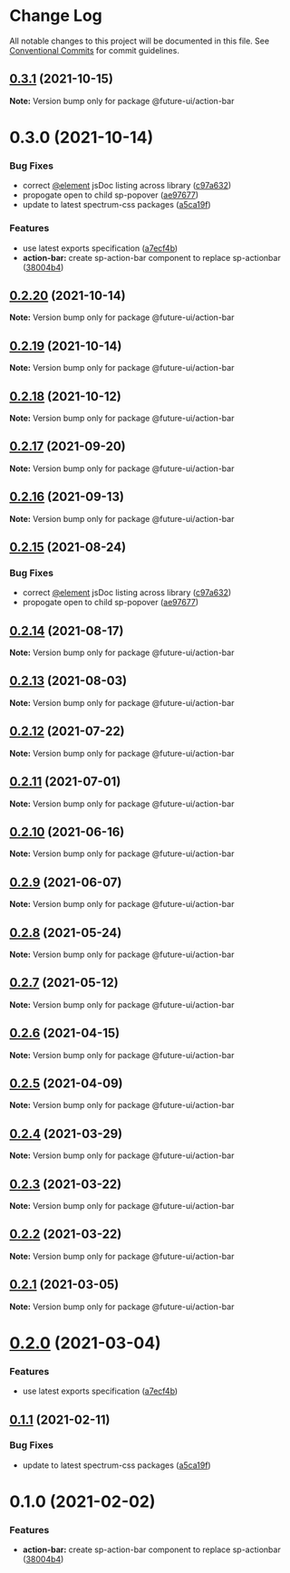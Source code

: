 # Change Log

All notable changes to this project will be documented in this file.
See [Conventional Commits](https://conventionalcommits.org) for commit guidelines.

## [0.3.1](https://github.com/adobe/spectrum-web-components/compare/@future-ui/action-bar@0.3.0...@future-ui/action-bar@0.3.1) (2021-10-15)

**Note:** Version bump only for package @future-ui/action-bar





# 0.3.0 (2021-10-14)


### Bug Fixes

* correct [@element](https://github.com/element) jsDoc listing across library ([c97a632](https://github.com/adobe/spectrum-web-components/commit/c97a6320c16a2b3053637e22bca0d56ce0cd5ae5))
* propogate open to child sp-popover ([ae97677](https://github.com/adobe/spectrum-web-components/commit/ae97677d0db26f4ae68fa47fc561e58490adaf9b))
* update to latest spectrum-css packages ([a5ca19f](https://github.com/adobe/spectrum-web-components/commit/a5ca19f67d5b3f0951667c4441d4d977bf1e0937))


### Features

* use latest exports specification ([a7ecf4b](https://github.com/adobe/spectrum-web-components/commit/a7ecf4b6da7996f36a8a89f62cc2384709497008))
* **action-bar:** create sp-action-bar component to replace sp-actionbar ([38004b4](https://github.com/adobe/spectrum-web-components/commit/38004b472a69302e3592add04b746ca01e44557d))





## [0.2.20](https://github.com/adobe/spectrum-web-components/compare/@future-ui/action-bar@0.2.18...@future-ui/action-bar@0.2.20) (2021-10-14)

**Note:** Version bump only for package @future-ui/action-bar

## [0.2.19](https://github.com/adobe/spectrum-web-components/compare/@future-ui/action-bar@0.2.18...@future-ui/action-bar@0.2.19) (2021-10-14)

**Note:** Version bump only for package @future-ui/action-bar

## [0.2.18](https://github.com/adobe/spectrum-web-components/compare/@future-ui/action-bar@0.2.17...@future-ui/action-bar@0.2.18) (2021-10-12)

**Note:** Version bump only for package @future-ui/action-bar

## [0.2.17](https://github.com/adobe/spectrum-web-components/compare/@future-ui/action-bar@0.2.16...@future-ui/action-bar@0.2.17) (2021-09-20)

**Note:** Version bump only for package @future-ui/action-bar

## [0.2.16](https://github.com/adobe/spectrum-web-components/compare/@future-ui/action-bar@0.2.15...@future-ui/action-bar@0.2.16) (2021-09-13)

**Note:** Version bump only for package @future-ui/action-bar

## [0.2.15](https://github.com/adobe/spectrum-web-components/compare/@future-ui/action-bar@0.2.14...@future-ui/action-bar@0.2.15) (2021-08-24)

### Bug Fixes

-   correct [@element](https://github.com/element) jsDoc listing across library ([c97a632](https://github.com/adobe/spectrum-web-components/commit/c97a6320c16a2b3053637e22bca0d56ce0cd5ae5))
-   propogate open to child sp-popover ([ae97677](https://github.com/adobe/spectrum-web-components/commit/ae97677d0db26f4ae68fa47fc561e58490adaf9b))

## [0.2.14](https://github.com/adobe/spectrum-web-components/compare/@future-ui/action-bar@0.2.13...@future-ui/action-bar@0.2.14) (2021-08-17)

**Note:** Version bump only for package @future-ui/action-bar

## [0.2.13](https://github.com/adobe/spectrum-web-components/compare/@future-ui/action-bar@0.2.12...@future-ui/action-bar@0.2.13) (2021-08-03)

**Note:** Version bump only for package @future-ui/action-bar

## [0.2.12](https://github.com/adobe/spectrum-web-components/compare/@future-ui/action-bar@0.2.11...@future-ui/action-bar@0.2.12) (2021-07-22)

**Note:** Version bump only for package @future-ui/action-bar

## [0.2.11](https://github.com/adobe/spectrum-web-components/compare/@future-ui/action-bar@0.2.10...@future-ui/action-bar@0.2.11) (2021-07-01)

**Note:** Version bump only for package @future-ui/action-bar

## [0.2.10](https://github.com/adobe/spectrum-web-components/compare/@future-ui/action-bar@0.2.9...@future-ui/action-bar@0.2.10) (2021-06-16)

**Note:** Version bump only for package @future-ui/action-bar

## [0.2.9](https://github.com/adobe/spectrum-web-components/compare/@future-ui/action-bar@0.2.8...@future-ui/action-bar@0.2.9) (2021-06-07)

**Note:** Version bump only for package @future-ui/action-bar

## [0.2.8](https://github.com/adobe/spectrum-web-components/compare/@future-ui/action-bar@0.2.7...@future-ui/action-bar@0.2.8) (2021-05-24)

**Note:** Version bump only for package @future-ui/action-bar

## [0.2.7](https://github.com/adobe/spectrum-web-components/compare/@future-ui/action-bar@0.2.6...@future-ui/action-bar@0.2.7) (2021-05-12)

**Note:** Version bump only for package @future-ui/action-bar

## [0.2.6](https://github.com/adobe/spectrum-web-components/compare/@future-ui/action-bar@0.2.5...@future-ui/action-bar@0.2.6) (2021-04-15)

**Note:** Version bump only for package @future-ui/action-bar

## [0.2.5](https://github.com/adobe/spectrum-web-components/compare/@future-ui/action-bar@0.2.4...@future-ui/action-bar@0.2.5) (2021-04-09)

**Note:** Version bump only for package @future-ui/action-bar

## [0.2.4](https://github.com/adobe/spectrum-web-components/compare/@future-ui/action-bar@0.2.3...@future-ui/action-bar@0.2.4) (2021-03-29)

**Note:** Version bump only for package @future-ui/action-bar

## [0.2.3](https://github.com/adobe/spectrum-web-components/compare/@future-ui/action-bar@0.2.2...@future-ui/action-bar@0.2.3) (2021-03-22)

**Note:** Version bump only for package @future-ui/action-bar

## [0.2.2](https://github.com/adobe/spectrum-web-components/compare/@future-ui/action-bar@0.2.1...@future-ui/action-bar@0.2.2) (2021-03-22)

**Note:** Version bump only for package @future-ui/action-bar

## [0.2.1](https://github.com/adobe/spectrum-web-components/compare/@future-ui/action-bar@0.2.0...@future-ui/action-bar@0.2.1) (2021-03-05)

**Note:** Version bump only for package @future-ui/action-bar

# [0.2.0](https://github.com/adobe/spectrum-web-components/compare/@future-ui/action-bar@0.1.1...@future-ui/action-bar@0.2.0) (2021-03-04)

### Features

-   use latest exports specification ([a7ecf4b](https://github.com/adobe/spectrum-web-components/commit/a7ecf4b6da7996f36a8a89f62cc2384709497008))

## [0.1.1](https://github.com/adobe/spectrum-web-components/compare/@future-ui/action-bar@0.1.0...@future-ui/action-bar@0.1.1) (2021-02-11)

### Bug Fixes

-   update to latest spectrum-css packages ([a5ca19f](https://github.com/adobe/spectrum-web-components/commit/a5ca19f67d5b3f0951667c4441d4d977bf1e0937))

# 0.1.0 (2021-02-02)

### Features

-   **action-bar:** create sp-action-bar component to replace sp-actionbar ([38004b4](https://github.com/adobe/spectrum-web-components/commit/38004b472a69302e3592add04b746ca01e44557d))

